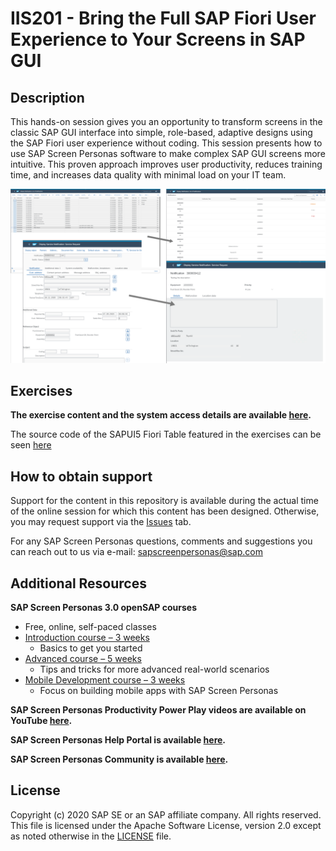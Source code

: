 # IIS201 - Bring the Full SAP Fiori User Experience to Your Screens in SAP GUI

## Description

This hands-on session gives you an opportunity to transform screens in the classic SAP GUI interface into simple, role-based, adaptive designs using the SAP Fiori user experience without coding. This session presents how to use SAP Screen Personas software to make complex SAP GUI screens more intuitive. This proven approach improves user productivity, reduces training time, and increases data quality with minimal load on your IT team. 

![](/images/BeforeAfter.png)

## Exercises

**The exercise content and the system access details are available [here](https://github.com/SAP-samples/teched2020-IIS201/blob/main/TechEd2020_IIS201_Workbook.pdf).**

The source code of the SAPUI5 Fiori Table featured in the exercises can be seen [here](https://github.com/SAP-samples/teched2020-IIS201/tree/main/samples/iw29-mobile-table)  

## How to obtain support

Support for the content in this repository is available during the actual time of the online session for which this content has been designed. Otherwise, you may request support via the [Issues](../../issues) tab.

For any SAP Screen Personas questions, comments and suggestions you can reach out to us via e-mail: sapscreenpersonas@sap.com


## Additional Resources

**SAP Screen Personas 3.0 openSAP courses** 
- Free, online, self-paced classes
- [Introduction course – 3 weeks](https://open.sap.com/courses/sps2)
    - Basics to get you started
- [Advanced course – 5 weeks](https://open.sap.com/courses/sps3) 
    - Tips and tricks for more advanced real-world scenarios
- [Mobile Development course – 3 weeks](https://open.sap.com/courses/sps4) 
    - Focus on building mobile apps with SAP Screen Personas

**SAP Screen Personas Productivity Power Play videos are available on YouTube [here](https://www.youtube.com/watch?v=FABpnxDK0bA&list=PLo17W6sWsxWMMli_i5rCCChLbYstVmMpF).**

**SAP Screen Personas Help Portal is available [here](https://help.sap.com/viewer/product/SAP_SCREEN_PERSONAS/Current/en-US).**

**SAP Screen Personas Community is available [here](https://answers.sap.com/tags/67838200100800005412).**

## License
Copyright (c) 2020 SAP SE or an SAP affiliate company. All rights reserved. This file is licensed under the Apache Software License, version 2.0 except as noted otherwise in the [LICENSE](LICENSES/Apache-2.0.txt) file.
